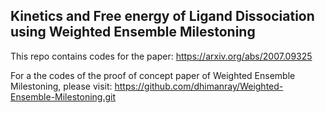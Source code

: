 ## Kinetics and Free energy of Ligand Dissociation using Weighted Ensemble Milestoning

This repo contains codes for the paper: https://arxiv.org/abs/2007.09325

For a the codes of the proof of concept paper of Weighted Ensemble Milestoning, please visit: https://github.com/dhimanray/Weighted-Ensemble-Milestoning.git 
